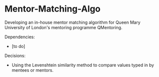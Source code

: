 # Mentor-Matching-Algo
Developing an in-house mentor matching algorithm for Queen Mary University of London's mentoring programme QMentoring.

Dependencies:
- [to do]

Decisions:
- Using the Levenshtein similarity method to compare values typed in by mentees or mentors.
